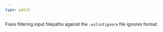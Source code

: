```yaml
---
type: patch
---
```


Fixes filtering input filepaths against the `.eslintignore` file ignores format.
